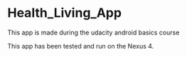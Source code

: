 # Health_Living_App
This app is made during the udacity android basics course

This app has been tested and run on the Nexus 4. 
